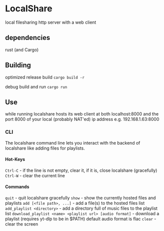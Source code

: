 
# LocalShare

local filesharing http server with a web client

## dependencies

rust (and Cargo)

## Building

optimized release build
```cargo build -r```

debug build and run
```cargo run```

## Use

while running localshare hosts its web client at both localhost:8000
and the port 8000 of your local (probably NAT'ed) ip address e.g.
192.168.1.63:8000

### CLI

The localshare command line lets you interact with the backend of
localshare like adding files for playlists.


#### Hot-Keys

```Ctrl-C``` - if the line is not empty, clear it, if it is, close localshare (gracefully)
```Ctrl-W``` - clear the current line

#### Commands

```quit```                     - quit localshare gracefully
```show```                     - show the currently hosted files and playlists
```add [<file path>, ...]```   - add a file(s) to the hosted files list
```add_playlist <directory>``` - add a directory full of music files to the playlist list
```download_playlist <name> <playlist url> [audio format]```
                         - download a playlist (requires yt-dlp to be in $PATH) default audio format is flac
```clear```                    - clear the screen


